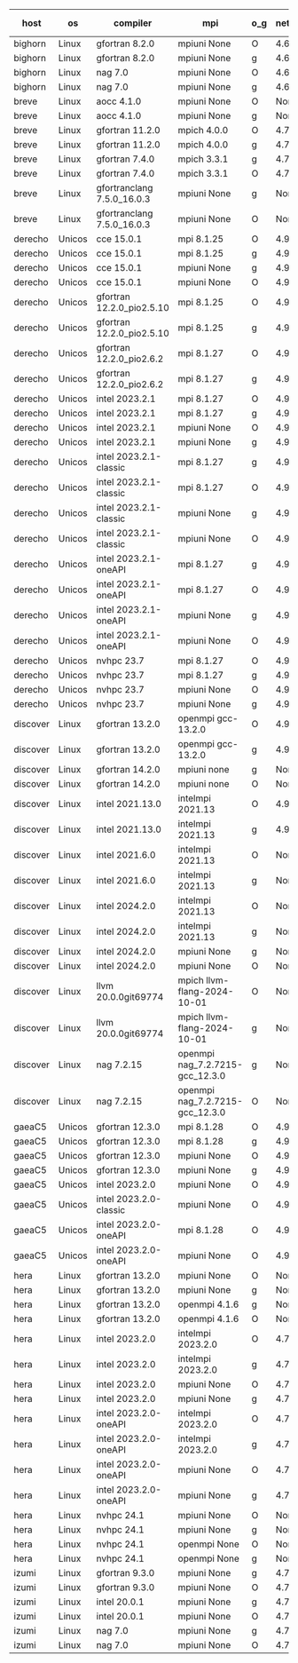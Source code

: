 

| host     | os       | compiler                              | mpi                      | o_g        | netcdf        | build       | u_pass          | u_fail          | s_pass            | s_fail            | e_pass             | e_fail             | nuopc_pass       | nuopc_fail       | artifacts link          |
|----------|----------|---------------------------------------|--------------------------|------------|---------------|-------------|-----------------|-----------------|-------------------|-------------------|--------------------|--------------------|------------------|------------------|-------------------------|
| bighorn | Linux | gfortran 8.2.0 | mpiuni None  | O | 4.6.1  | PASS | 12529 | 0 | 9 | 0 | 42 | 0 | None | None | <a href="https://github.com/esmf-org/esmf-test-artifacts/tree/0c0d0d813a366d9966c6c433936ac975586d2d9c/develop/gfortran/8.2.0/O/mpiuni/None" target="_blank">0c0d0d8</a> | 
| bighorn | Linux | gfortran 8.2.0 | mpiuni None  | g | 4.6.1  | PASS | 12529 | 0 | 9 | 0 | 42 | 0 | None | None | <a href="https://github.com/esmf-org/esmf-test-artifacts/tree/8b4ffb16cb867143a7afa4abe91195af3b402914/develop/gfortran/8.2.0/g/mpiuni/None" target="_blank">8b4ffb1</a> | 
| bighorn | Linux | nag 7.0 | mpiuni None  | O | 4.6.1  | PASS | 12529 | 0 | 9 | 0 | 42 | 0 | None | None | <a href="https://github.com/esmf-org/esmf-test-artifacts/tree/c05bfa1dbf17c07fa051cfa326daf9cb0f8a7a6e/develop/nag/7.0/O/mpiuni/None" target="_blank">c05bfa1</a> | 
| bighorn | Linux | nag 7.0 | mpiuni None  | g | 4.6.1  | PASS | 12529 | 0 | 9 | 0 | 42 | 0 | None | None | <a href="https://github.com/esmf-org/esmf-test-artifacts/tree/fd2c14a34145611bbe810e2c8f0023c1bb92f0a9/develop/nag/7.0/g/mpiuni/None" target="_blank">fd2c14a</a> | 
| breve | Linux | aocc 4.1.0 | mpiuni None  | O | None  | PASS | 12503 | 26 | 9 | 0 | 42 | 0 | None | None | <a href="https://github.com/esmf-org/esmf-test-artifacts/tree/7914235d91bd88b3f262444bc429b82e7f6167f7/develop/aocc/4.1.0/O/mpiuni/None" target="_blank">7914235</a> | 
| breve | Linux | aocc 4.1.0 | mpiuni None  | g | None  | PASS | 12503 | 26 | 9 | 0 | 42 | 0 | None | None | <a href="https://github.com/esmf-org/esmf-test-artifacts/tree/16026be371e3c783989c2792f4c3444b0758672d/develop/aocc/4.1.0/g/mpiuni/None" target="_blank">16026be</a> | 
| breve | Linux | gfortran 11.2.0 | mpich 4.0.0  | O | 4.7.4  | PASS | 14198 | 0 | 51 | 0 | 80 | 0 | 58 | 0 | <a href="https://github.com/esmf-org/esmf-test-artifacts/tree/52ada1d4841f3f41f829224e41ccaba0ffe252db/develop/gfortran/11.2.0/O/mpich/4.0.0" target="_blank">52ada1d</a> | 
| breve | Linux | gfortran 11.2.0 | mpich 4.0.0  | g | 4.7.4  | PASS | 14198 | 0 | 51 | 0 | 80 | 0 | 58 | 0 | <a href="https://github.com/esmf-org/esmf-test-artifacts/tree/52db8df58242db8f7092ea4c80a257c75d39bfd6/develop/gfortran/11.2.0/g/mpich/4.0.0" target="_blank">52db8df</a> | 
| breve | Linux | gfortran 7.4.0 | mpich 3.3.1  | g | 4.7.4  | PASS | 14198 | 0 | 51 | 0 | 80 | 0 | 58 | 0 | <a href="https://github.com/esmf-org/esmf-test-artifacts/tree/0702e2f92bc4b4e0921761e98935c4d6c6cd776e/develop/gfortran/7.4.0/g/mpich/3.3.1" target="_blank">0702e2f</a> | 
| breve | Linux | gfortran 7.4.0 | mpich 3.3.1  | O | 4.7.4  | PASS | 14198 | 0 | 51 | 0 | 80 | 0 | 58 | 0 | <a href="https://github.com/esmf-org/esmf-test-artifacts/tree/c32c540a1d8cab95066eb45ce5ae64c8278cf7a0/develop/gfortran/7.4.0/O/mpich/3.3.1" target="_blank">c32c540</a> | 
| breve | Linux | gfortranclang 7.5.0_16.0.3 | mpiuni None  | g | None  | PASS | 12529 | 0 | 9 | 0 | 42 | 0 | None | None | <a href="https://github.com/esmf-org/esmf-test-artifacts/tree/242cf908d2c706c38d66ec196f61782e657385de/develop/gfortranclang/7.5.0_16.0.3/g/mpiuni/None" target="_blank">242cf90</a> | 
| breve | Linux | gfortranclang 7.5.0_16.0.3 | mpiuni None  | O | None  | PASS | 12529 | 0 | 9 | 0 | 42 | 0 | None | None | <a href="https://github.com/esmf-org/esmf-test-artifacts/tree/08e653916e38bc00345c6d64e7e1bfa782eea4f1/develop/gfortranclang/7.5.0_16.0.3/O/mpiuni/None" target="_blank">08e6539</a> | 
| derecho | Unicos | cce 15.0.1 | mpi 8.1.25  | O | 4.9.2  | PASS | 14120 | 78 | 51 | 0 | 80 | 0 | 57 | 0 | <a href="https://github.com/esmf-org/esmf-test-artifacts/tree/36a63b6942eb55a0d1b69253f1ca1658be7b9d46/develop/cce/15.0.1/O/mpi/8.1.25" target="_blank">36a63b6</a> | 
| derecho | Unicos | cce 15.0.1 | mpi 8.1.25  | g | 4.9.2  | PASS | 14000 | 198 | 51 | 0 | 80 | 0 | 57 | 0 | <a href="https://github.com/esmf-org/esmf-test-artifacts/tree/4d2ce11785ec0c1e5cb38db8d9a78546da4dd007/develop/cce/15.0.1/g/mpi/8.1.25" target="_blank">4d2ce11</a> | 
| derecho | Unicos | cce 15.0.1 | mpiuni None  | g | 4.9.2  | PASS | 12453 | 76 | 9 | 0 | 42 | 0 | None | None | <a href="https://github.com/esmf-org/esmf-test-artifacts/tree/3b4aa3663f8fba899ac3d23f755210bcfeb23342/develop/cce/15.0.1/g/mpiuni/None" target="_blank">3b4aa36</a> | 
| derecho | Unicos | cce 15.0.1 | mpiuni None  | O | 4.9.2  | PASS | 12294 | 235 | 9 | 0 | 42 | 0 | None | None | <a href="https://github.com/esmf-org/esmf-test-artifacts/tree/0c186439f689b487870f581074ddad5249e34af1/develop/cce/15.0.1/O/mpiuni/None" target="_blank">0c18643</a> | 
| derecho | Unicos | gfortran 12.2.0_pio2.5.10 | mpi 8.1.25  | O | 4.9.2  | PASS | 14198 | 0 | 51 | 0 | 80 | 0 | 57 | 0 | <a href="https://github.com/esmf-org/esmf-test-artifacts/tree/ebafebb88cfd838b5ca4fb1b0f8695e6916e6552/develop/gfortran/12.2.0_pio2.5.10/O/mpi/8.1.25" target="_blank">ebafebb</a> | 
| derecho | Unicos | gfortran 12.2.0_pio2.5.10 | mpi 8.1.25  | g | 4.9.2  | PASS | 14198 | 0 | 51 | 0 | 80 | 0 | 57 | 0 | <a href="https://github.com/esmf-org/esmf-test-artifacts/tree/de10ba18981f45551a44ada19e2b66d87ca07ebe/develop/gfortran/12.2.0_pio2.5.10/g/mpi/8.1.25" target="_blank">de10ba1</a> | 
| derecho | Unicos | gfortran 12.2.0_pio2.6.2 | mpi 8.1.27  | O | 4.9.2  | PASS | 14198 | 0 | 51 | 0 | 80 | 0 | 57 | 0 | <a href="https://github.com/esmf-org/esmf-test-artifacts/tree/c67b6ca516a0ad8ec838841eb3bda4ed28d24e43/develop/gfortran/12.2.0_pio2.6.2/O/mpi/8.1.27" target="_blank">c67b6ca</a> | 
| derecho | Unicos | gfortran 12.2.0_pio2.6.2 | mpi 8.1.27  | g | 4.9.2  | PASS | 14198 | 0 | 51 | 0 | 80 | 0 | 57 | 0 | <a href="https://github.com/esmf-org/esmf-test-artifacts/tree/f4a7a57c164273811e1e52ef95e7ee095cbe9571/develop/gfortran/12.2.0_pio2.6.2/g/mpi/8.1.27" target="_blank">f4a7a57</a> | 
| derecho | Unicos | intel 2023.2.1 | mpi 8.1.27  | O | 4.9.2  | PASS | 14198 | 0 | 51 | 0 | 80 | 0 | 58 | 0 | <a href="https://github.com/esmf-org/esmf-test-artifacts/tree/f63ef438ba373358b4811d5cdf574c644f5894ed/develop/intel/2023.2.1/O/mpi/8.1.27" target="_blank">f63ef43</a> | 
| derecho | Unicos | intel 2023.2.1 | mpi 8.1.27  | g | 4.9.2  | PASS | 14198 | 0 | 51 | 0 | 80 | 0 | 58 | 0 | <a href="https://github.com/esmf-org/esmf-test-artifacts/tree/baabe369f858f7672a625d551ddc6fdf693e974c/develop/intel/2023.2.1/g/mpi/8.1.27" target="_blank">baabe36</a> | 
| derecho | Unicos | intel 2023.2.1 | mpiuni None  | O | 4.9.2  | PASS | 12529 | 0 | 9 | 0 | 42 | 0 | None | None | <a href="https://github.com/esmf-org/esmf-test-artifacts/tree/44726c58a1ad98500d86a1422b69af2f96601d62/develop/intel/2023.2.1/O/mpiuni/None" target="_blank">44726c5</a> | 
| derecho | Unicos | intel 2023.2.1 | mpiuni None  | g | 4.9.2  | PASS | 12529 | 0 | 9 | 0 | 42 | 0 | None | None | <a href="https://github.com/esmf-org/esmf-test-artifacts/tree/b7739b9faa9300da3dd24048b7d7bcc8adba4892/develop/intel/2023.2.1/g/mpiuni/None" target="_blank">b7739b9</a> | 
| derecho | Unicos | intel 2023.2.1-classic | mpi 8.1.27  | g | 4.9.2  | PASS | 14198 | 0 | 51 | 0 | 80 | 0 | 57 | 0 | <a href="https://github.com/esmf-org/esmf-test-artifacts/tree/4f74c6858ba7e7a9635a4c6dc7e21ee34dc77373/develop/intel/2023.2.1-classic/g/mpi/8.1.27" target="_blank">4f74c68</a> | 
| derecho | Unicos | intel 2023.2.1-classic | mpi 8.1.27  | O | 4.9.2  | PASS | 14198 | 0 | 51 | 0 | 80 | 0 | 57 | 0 | <a href="https://github.com/esmf-org/esmf-test-artifacts/tree/6fc68da3136502b4c76770142fee4dedba93d893/develop/intel/2023.2.1-classic/O/mpi/8.1.27" target="_blank">6fc68da</a> | 
| derecho | Unicos | intel 2023.2.1-classic | mpiuni None  | g | 4.9.2  | PASS | 12529 | 0 | 9 | 0 | 42 | 0 | None | None | <a href="https://github.com/esmf-org/esmf-test-artifacts/tree/f284550efa0d6c173105dcb860619b9070c5115e/develop/intel/2023.2.1-classic/g/mpiuni/None" target="_blank">f284550</a> | 
| derecho | Unicos | intel 2023.2.1-classic | mpiuni None  | O | 4.9.2  | PASS | 12529 | 0 | 9 | 0 | 42 | 0 | None | None | <a href="https://github.com/esmf-org/esmf-test-artifacts/tree/84cabd245dccbed915ea991711edee55dd766489/develop/intel/2023.2.1-classic/O/mpiuni/None" target="_blank">84cabd2</a> | 
| derecho | Unicos | intel 2023.2.1-oneAPI | mpi 8.1.27  | g | 4.9.2  | PASS | 14198 | 0 | 51 | 0 | 80 | 0 | 57 | 0 | <a href="https://github.com/esmf-org/esmf-test-artifacts/tree/2deb1e195796e06086e62c274b4317519cba8b47/develop/intel/2023.2.1-oneAPI/g/mpi/8.1.27" target="_blank">2deb1e1</a> | 
| derecho | Unicos | intel 2023.2.1-oneAPI | mpi 8.1.27  | O | 4.9.2  | PASS | 14198 | 0 | 50 | 1 | 80 | 0 | 57 | 0 | <a href="https://github.com/esmf-org/esmf-test-artifacts/tree/64c978a44bf4536fa69bc75fd8ff4b93b09e5546/develop/intel/2023.2.1-oneAPI/O/mpi/8.1.27" target="_blank">64c978a</a> | 
| derecho | Unicos | intel 2023.2.1-oneAPI | mpiuni None  | g | 4.9.2  | PASS | 12529 | 0 | 9 | 0 | 42 | 0 | None | None | <a href="https://github.com/esmf-org/esmf-test-artifacts/tree/b2c50eef615897db00e91d983ca5b03f4eb843fb/develop/intel/2023.2.1-oneAPI/g/mpiuni/None" target="_blank">b2c50ee</a> | 
| derecho | Unicos | intel 2023.2.1-oneAPI | mpiuni None  | O | 4.9.2  | PASS | 12529 | 0 | 9 | 0 | 42 | 0 | None | None | <a href="https://github.com/esmf-org/esmf-test-artifacts/tree/02ea952e0b7d7498de1decd3850c9a08bc012ed8/develop/intel/2023.2.1-oneAPI/O/mpiuni/None" target="_blank">02ea952</a> | 
| derecho | Unicos | nvhpc 23.7 | mpi 8.1.27  | O | 4.9.2  | PASS | 14198 | 0 | 51 | 0 | 80 | 0 | 57 | 0 | <a href="https://github.com/esmf-org/esmf-test-artifacts/tree/ae00b87bcd2dd3aa1e9793f434587b917416bb51/develop/nvhpc/23.7/O/mpi/8.1.27" target="_blank">ae00b87</a> | 
| derecho | Unicos | nvhpc 23.7 | mpi 8.1.27  | g | 4.9.2  | PASS | 14198 | 0 | 51 | 0 | 80 | 0 | 57 | 0 | <a href="https://github.com/esmf-org/esmf-test-artifacts/tree/561401875462a7fbc6d838303490948ece0af9df/develop/nvhpc/23.7/g/mpi/8.1.27" target="_blank">5614018</a> | 
| derecho | Unicos | nvhpc 23.7 | mpiuni None  | O | 4.9.2  | PASS | 12529 | 0 | 9 | 0 | 42 | 0 | None | None | <a href="https://github.com/esmf-org/esmf-test-artifacts/tree/2cff52a6e83d85b46b8ce8f5492e9e93ed2a8ce5/develop/nvhpc/23.7/O/mpiuni/None" target="_blank">2cff52a</a> | 
| derecho | Unicos | nvhpc 23.7 | mpiuni None  | g | 4.9.2  | PASS | 12529 | 0 | 9 | 0 | 42 | 0 | None | None | <a href="https://github.com/esmf-org/esmf-test-artifacts/tree/958175ed03d436aeb2315c0f3cec951e2589f9e7/develop/nvhpc/23.7/g/mpiuni/None" target="_blank">958175e</a> | 
| discover | Linux | gfortran 13.2.0 | openmpi gcc-13.2.0  | O | 4.9.2  | PASS | 14198 | 0 | 51 | 0 | 80 | 0 | 57 | 0 | <a href="https://github.com/esmf-org/esmf-test-artifacts/tree/9c849af71d94101c7ddfd2d6b235664f46223e7d/develop/gfortran/13.2.0/O/openmpi/gcc-13.2.0" target="_blank">9c849af</a> | 
| discover | Linux | gfortran 13.2.0 | openmpi gcc-13.2.0  | g | 4.9.2  | PASS | 14198 | 0 | 51 | 0 | 80 | 0 | 57 | 0 | <a href="https://github.com/esmf-org/esmf-test-artifacts/tree/3989ef6053e3bdbc2318f9a5cd1e91c5d65d79c0/develop/gfortran/13.2.0/g/openmpi/gcc-13.2.0" target="_blank">3989ef6</a> | 
| discover | Linux | gfortran 14.2.0 | mpiuni none  | g | None  | PASS | 12529 | 0 | 9 | 0 | 42 | 0 | None | None | <a href="https://github.com/esmf-org/esmf-test-artifacts/tree/c15de84bfa84f7eed95582dc4bdfc2a637f70ce3/develop/gfortran/14.2.0/g/mpiuni/none" target="_blank">c15de84</a> | 
| discover | Linux | gfortran 14.2.0 | mpiuni none  | O | None  | PASS | 12529 | 0 | 9 | 0 | 42 | 0 | None | None | <a href="https://github.com/esmf-org/esmf-test-artifacts/tree/c02be466a3fa55244db3aee709498f7114952412/develop/gfortran/14.2.0/O/mpiuni/none" target="_blank">c02be46</a> | 
| discover | Linux | intel 2021.13.0 | intelmpi 2021.13  | O | 4.9.2  | PASS | 14198 | 0 | 51 | 0 | 80 | 0 | 57 | 0 | <a href="https://github.com/esmf-org/esmf-test-artifacts/tree/ad9f51f42dce0d554c39bb4521bea1640782806d/develop/intel/2021.13.0/O/intelmpi/2021.13" target="_blank">ad9f51f</a> | 
| discover | Linux | intel 2021.13.0 | intelmpi 2021.13  | g | 4.9.2  | PASS | 14198 | 0 | 51 | 0 | 80 | 0 | 57 | 0 | <a href="https://github.com/esmf-org/esmf-test-artifacts/tree/22532aac5d672a8c94ad4b0a255b37f0e392b00f/develop/intel/2021.13.0/g/intelmpi/2021.13" target="_blank">22532aa</a> | 
| discover | Linux | intel 2021.6.0 | intelmpi 2021.13  | O | None  | PASS | 14198 | 0 | 51 | 0 | 80 | 0 | 57 | 0 | <a href="https://github.com/esmf-org/esmf-test-artifacts/tree/8018bc5362836a72c2665edafb99753f0823ea4a/develop/intel/2021.6.0/O/intelmpi/2021.13" target="_blank">8018bc5</a> | 
| discover | Linux | intel 2021.6.0 | intelmpi 2021.13  | g | None  | PASS | 14198 | 0 | 51 | 0 | 80 | 0 | 57 | 0 | <a href="https://github.com/esmf-org/esmf-test-artifacts/tree/6d62e3a0c94ce3f0da824a6db3790f5ccc1683ff/develop/intel/2021.6.0/g/intelmpi/2021.13" target="_blank">6d62e3a</a> | 
| discover | Linux | intel 2024.2.0 | intelmpi 2021.13  | O | None  | PASS | 14198 | 0 | 51 | 0 | 80 | 0 | 57 | 0 | <a href="https://github.com/esmf-org/esmf-test-artifacts/tree/9998686d7830fbcbb43b04f5b3a40c9570218398/develop/intel/2024.2.0/O/intelmpi/2021.13" target="_blank">9998686</a> | 
| discover | Linux | intel 2024.2.0 | intelmpi 2021.13  | g | None  | PASS | 14197 | 1 | 51 | 0 | 80 | 0 | 57 | 0 | <a href="https://github.com/esmf-org/esmf-test-artifacts/tree/3e22d1d029132cc01dd48c8762deb76d1f15a6bb/develop/intel/2024.2.0/g/intelmpi/2021.13" target="_blank">3e22d1d</a> | 
| discover | Linux | intel 2024.2.0 | mpiuni None  | g | None  | PASS | 12528 | 1 | 9 | 0 | 42 | 0 | None | None | <a href="https://github.com/esmf-org/esmf-test-artifacts/tree/97404e2f282d4f2a8951fc787881ddd3345f7f43/develop/intel/2024.2.0/g/mpiuni/None" target="_blank">97404e2</a> | 
| discover | Linux | intel 2024.2.0 | mpiuni None  | O | None  | PASS | 12529 | 0 | 9 | 0 | 42 | 0 | None | None | <a href="https://github.com/esmf-org/esmf-test-artifacts/tree/f0df23a621caeb58c98eadc9c2885b1c1fc282bf/develop/intel/2024.2.0/O/mpiuni/None" target="_blank">f0df23a</a> | 
| discover | Linux | llvm 20.0.0git69774 | mpich llvm-flang-2024-10-01  | O | None  | PASS | 14159 | 39 | 18 | 33 | 76 | 4 | 17 | 40 | <a href="https://github.com/esmf-org/esmf-test-artifacts/tree/ab770f08088c024ee506b64a81cd36be749aabc6/develop/llvm/20.0.0git69774/O/mpich/llvm-flang-2024-10-01" target="_blank">ab770f0</a> | 
| discover | Linux | llvm 20.0.0git69774 | mpich llvm-flang-2024-10-01  | g | None  | PASS | 14162 | 36 | 18 | 33 | 76 | 4 | 17 | 40 | <a href="https://github.com/esmf-org/esmf-test-artifacts/tree/9824003d228d20af1bcf118a183a326e983216d0/develop/llvm/20.0.0git69774/g/mpich/llvm-flang-2024-10-01" target="_blank">9824003</a> | 
| discover | Linux | nag 7.2.15 | openmpi nag_7.2.7215-gcc_12.3.0  | g | None  | PASS | 14198 | 0 | 51 | 0 | 80 | 0 | 57 | 0 | <a href="https://github.com/esmf-org/esmf-test-artifacts/tree/f969b38beca6d233f45986536f63a2862bd3e806/develop/nag/7.2.15/g/openmpi/nag_7.2.7215-gcc_12.3.0" target="_blank">f969b38</a> | 
| discover | Linux | nag 7.2.15 | openmpi nag_7.2.7215-gcc_12.3.0  | O | None  | PASS | 14193 | 5 | 51 | 0 | 80 | 0 | 57 | 0 | <a href="https://github.com/esmf-org/esmf-test-artifacts/tree/413a5f24939c19c55f412f46297d29012a46a8d8/develop/nag/7.2.15/O/openmpi/nag_7.2.7215-gcc_12.3.0" target="_blank">413a5f2</a> | 
| gaeaC5 | Unicos | gfortran 12.3.0 | mpi 8.1.28  | O | 4.9.0  | PASS | None | None | None | None | None | None | None | None | <a href="https://github.com/esmf-org/esmf-test-artifacts/tree/707164c1f587cad4c4ec12c48c006f23dc6fcdbe/develop/gfortran/12.3.0/O/mpi/8.1.28" target="_blank">707164c</a> | 
| gaeaC5 | Unicos | gfortran 12.3.0 | mpi 8.1.28  | g | 4.9.0  | PASS | 14198 | 0 | 51 | 0 | 80 | 0 | 57 | 0 | <a href="https://github.com/esmf-org/esmf-test-artifacts/tree/b1ef6c7f5045d13ea7a2f5ae209663bb25b76c23/develop/gfortran/12.3.0/g/mpi/8.1.28" target="_blank">b1ef6c7</a> | 
| gaeaC5 | Unicos | gfortran 12.3.0 | mpiuni None  | O | 4.9.0  | PASS | 12529 | 0 | 9 | 0 | 42 | 0 | None | None | <a href="https://github.com/esmf-org/esmf-test-artifacts/tree/b75e6a33a5ff97e7af46f5d770dd24ac9aa08ead/develop/gfortran/12.3.0/O/mpiuni/None" target="_blank">b75e6a3</a> | 
| gaeaC5 | Unicos | gfortran 12.3.0 | mpiuni None  | g | 4.9.0  | PASS | 12529 | 0 | 9 | 0 | 42 | 0 | None | None | <a href="https://github.com/esmf-org/esmf-test-artifacts/tree/f942eaa5a75cfb5832058a23a9aeaf3832899b46/develop/gfortran/12.3.0/g/mpiuni/None" target="_blank">f942eaa</a> | 
| gaeaC5 | Unicos | intel 2023.2.0 | mpiuni None  | O | 4.9.0  | PASS | 12529 | 0 | 9 | 0 | 42 | 0 | None | None | <a href="https://github.com/esmf-org/esmf-test-artifacts/tree/73f6203f0073b090dfcda5aedaad1b35e1aedce4/develop/intel/2023.2.0/O/mpiuni/None" target="_blank">73f6203</a> | 
| gaeaC5 | Unicos | intel 2023.2.0-classic | mpiuni None  | O | 4.9.0  | FAIL | None | None | None | None | None | None | None | None | <a href="https://github.com/esmf-org/esmf-test-artifacts/tree/238ad7b1e921f4f743d16def7eda5d26c5352192/develop/intel/2023.2.0-classic/O/mpiuni/None" target="_blank">238ad7b</a> | 
| gaeaC5 | Unicos | intel 2023.2.0-oneAPI | mpi 8.1.28  | O | 4.9.0  | PASS | None | None | None | None | None | None | 0 | 57 | <a href="https://github.com/esmf-org/esmf-test-artifacts/tree/b9ddf68d431877a5c0323d07e2b49921ca919ecf/develop/intel/2023.2.0-oneAPI/O/mpi/8.1.28" target="_blank">b9ddf68</a> | 
| gaeaC5 | Unicos | intel 2023.2.0-oneAPI | mpiuni None  | O | 4.9.0  | FAIL | None | None | None | None | None | None | None | None | <a href="https://github.com/esmf-org/esmf-test-artifacts/tree/45a08ef46b861035f1c3d34ca59288ec4258ff38/develop/intel/2023.2.0-oneAPI/O/mpiuni/None" target="_blank">45a08ef</a> | 
| hera | Linux | gfortran 13.2.0 | mpiuni None  | O | None  | PASS | 12529 | 0 | 9 | 0 | 42 | 0 | None | None | <a href="https://github.com/esmf-org/esmf-test-artifacts/tree/e3e148d4bf37e48509370177479cff548f4c70fe/develop/gfortran/13.2.0/O/mpiuni/None" target="_blank">e3e148d</a> | 
| hera | Linux | gfortran 13.2.0 | mpiuni None  | g | None  | PASS | 12529 | 0 | 9 | 0 | 42 | 0 | None | None | <a href="https://github.com/esmf-org/esmf-test-artifacts/tree/66b4fbe7899999fed0c719c2bdee9cea23e6b9f3/develop/gfortran/13.2.0/g/mpiuni/None" target="_blank">66b4fbe</a> | 
| hera | Linux | gfortran 13.2.0 | openmpi 4.1.6  | g | None  | PASS | None | None | None | None | None | None | None | None | <a href="https://github.com/esmf-org/esmf-test-artifacts/tree/d18f9f0eb5ede02b884174ef09a82669247d711e/develop/gfortran/13.2.0/g/openmpi/4.1.6" target="_blank">d18f9f0</a> | 
| hera | Linux | gfortran 13.2.0 | openmpi 4.1.6  | O | None  | PASS | 14198 | 0 | 51 | 0 | 80 | 0 | 57 | 0 | <a href="https://github.com/esmf-org/esmf-test-artifacts/tree/428932cd49117b4b662e187518dd13ae7750af35/develop/gfortran/13.2.0/O/openmpi/4.1.6" target="_blank">428932c</a> | 
| hera | Linux | intel 2023.2.0 | intelmpi 2023.2.0  | O | 4.7.0  | PASS | None | None | None | None | None | None | None | None | <a href="https://github.com/esmf-org/esmf-test-artifacts/tree/5b9d94cf31daa4bc067f557d23c664938d03e79a/develop/intel/2023.2.0/O/intelmpi/2023.2.0" target="_blank">5b9d94c</a> | 
| hera | Linux | intel 2023.2.0 | intelmpi 2023.2.0  | g | 4.7.0  | PASS | 14198 | 0 | 51 | 0 | 80 | 0 | 57 | 0 | <a href="https://github.com/esmf-org/esmf-test-artifacts/tree/6b87097d693a06db5497a0927365da35599719c0/develop/intel/2023.2.0/g/intelmpi/2023.2.0" target="_blank">6b87097</a> | 
| hera | Linux | intel 2023.2.0 | mpiuni None  | O | 4.7.0  | PASS | 12529 | 0 | 9 | 0 | 42 | 0 | None | None | <a href="https://github.com/esmf-org/esmf-test-artifacts/tree/00819d747fb78fb37a1f1997248734f8004f95a8/develop/intel/2023.2.0/O/mpiuni/None" target="_blank">00819d7</a> | 
| hera | Linux | intel 2023.2.0 | mpiuni None  | g | 4.7.0  | PASS | None | None | None | None | None | None | None | None | <a href="https://github.com/esmf-org/esmf-test-artifacts/tree/4825916bb9a44710db25209a6fb47fa3c8f60036/develop/intel/2023.2.0/g/mpiuni/None" target="_blank">4825916</a> | 
| hera | Linux | intel 2023.2.0-oneAPI | intelmpi 2023.2.0  | O | 4.7.0  | PASS | 14198 | 0 | 50 | 1 | 80 | 0 | 57 | 0 | <a href="https://github.com/esmf-org/esmf-test-artifacts/tree/4578cf3a8d9c4dbeac8e23ff89b5070f13e46c5e/develop/intel/2023.2.0-oneAPI/O/intelmpi/2023.2.0" target="_blank">4578cf3</a> | 
| hera | Linux | intel 2023.2.0-oneAPI | intelmpi 2023.2.0  | g | 4.7.0  | PASS | 14198 | 0 | 51 | 0 | 80 | 0 | 57 | 0 | <a href="https://github.com/esmf-org/esmf-test-artifacts/tree/eb92fea95e769c99f617d629dad58a8adf7fa099/develop/intel/2023.2.0-oneAPI/g/intelmpi/2023.2.0" target="_blank">eb92fea</a> | 
| hera | Linux | intel 2023.2.0-oneAPI | mpiuni None  | O | 4.7.0  | PASS | None | None | None | None | None | None | None | None | <a href="https://github.com/esmf-org/esmf-test-artifacts/tree/3f48e5daba0148f4836c1576d351533c722e0a16/develop/intel/2023.2.0-oneAPI/O/mpiuni/None" target="_blank">3f48e5d</a> | 
| hera | Linux | intel 2023.2.0-oneAPI | mpiuni None  | g | 4.7.0  | PASS | None | None | None | None | None | None | None | None | <a href="https://github.com/esmf-org/esmf-test-artifacts/tree/191370ea5e215bd74dc5f4336fb2f91ad6a92c46/develop/intel/2023.2.0-oneAPI/g/mpiuni/None" target="_blank">191370e</a> | 
| hera | Linux | nvhpc 24.1 | mpiuni None  | O | None  | PASS | 12529 | 0 | 9 | 0 | 42 | 0 | None | None | <a href="https://github.com/esmf-org/esmf-test-artifacts/tree/66c3ac5baedffe1a05063ec22bd6dd05e7dac3fe/develop/nvhpc/24.1/O/mpiuni/None" target="_blank">66c3ac5</a> | 
| hera | Linux | nvhpc 24.1 | mpiuni None  | g | None  | PASS | 12529 | 0 | 9 | 0 | 42 | 0 | None | None | <a href="https://github.com/esmf-org/esmf-test-artifacts/tree/07814b4eb81226412a352e86ac9545a61d01bae3/develop/nvhpc/24.1/g/mpiuni/None" target="_blank">07814b4</a> | 
| hera | Linux | nvhpc 24.1 | openmpi None  | O | None  | PASS | 14198 | 0 | 51 | 0 | 80 | 0 | 57 | 0 | <a href="https://github.com/esmf-org/esmf-test-artifacts/tree/a1169874f467990d87c9cda33b6b193e84d8c5cc/develop/nvhpc/24.1/O/openmpi/None" target="_blank">a116987</a> | 
| hera | Linux | nvhpc 24.1 | openmpi None  | g | None  | PASS | 14198 | 0 | 51 | 0 | 80 | 0 | 57 | 0 | <a href="https://github.com/esmf-org/esmf-test-artifacts/tree/da380a3959deda9170fb7932238d2bcc881d488c/develop/nvhpc/24.1/g/openmpi/None" target="_blank">da380a3</a> | 
| izumi | Linux | gfortran 9.3.0 | mpiuni None  | g | 4.7.4  | PASS | 12529 | 0 | 9 | 0 | 42 | 0 | None | None | <a href="https://github.com/esmf-org/esmf-test-artifacts/tree/f90e7c4d57b9d819bc8aab08bf1b367d74f8a4d4/develop/gfortran/9.3.0/g/mpiuni/None" target="_blank">f90e7c4</a> | 
| izumi | Linux | gfortran 9.3.0 | mpiuni None  | O | 4.7.4  | PASS | 12529 | 0 | 9 | 0 | 42 | 0 | None | None | <a href="https://github.com/esmf-org/esmf-test-artifacts/tree/64a7ae146af50ff62cf8a815f20e573528ac5860/develop/gfortran/9.3.0/O/mpiuni/None" target="_blank">64a7ae1</a> | 
| izumi | Linux | intel 20.0.1 | mpiuni None  | g | 4.7.4  | PASS | 12529 | 0 | 9 | 0 | 42 | 0 | None | None | <a href="https://github.com/esmf-org/esmf-test-artifacts/tree/dbb77d3c5ffbc6e44586b07fd2d5c988c31477e6/develop/intel/20.0.1/g/mpiuni/None" target="_blank">dbb77d3</a> | 
| izumi | Linux | intel 20.0.1 | mpiuni None  | O | 4.7.4  | PASS | 12529 | 0 | 9 | 0 | 42 | 0 | None | None | <a href="https://github.com/esmf-org/esmf-test-artifacts/tree/c8701f9af6e249eba521f40ea0e9d841611159cd/develop/intel/20.0.1/O/mpiuni/None" target="_blank">c8701f9</a> | 
| izumi | Linux | nag 7.0 | mpiuni None  | g | 4.7.4  | PASS | 12529 | 0 | 9 | 0 | 42 | 0 | None | None | <a href="https://github.com/esmf-org/esmf-test-artifacts/tree/0f9afc990f213c929f0ac863ea921d46362b4658/develop/nag/7.0/g/mpiuni/None" target="_blank">0f9afc9</a> | 
| izumi | Linux | nag 7.0 | mpiuni None  | O | 4.7.4  | PASS | 12529 | 0 | 9 | 0 | 42 | 0 | None | None | <a href="https://github.com/esmf-org/esmf-test-artifacts/tree/1acc843711ed8566ab9f59fdff5ed93aa858f760/develop/nag/7.0/O/mpiuni/None" target="_blank">1acc843</a> | 
